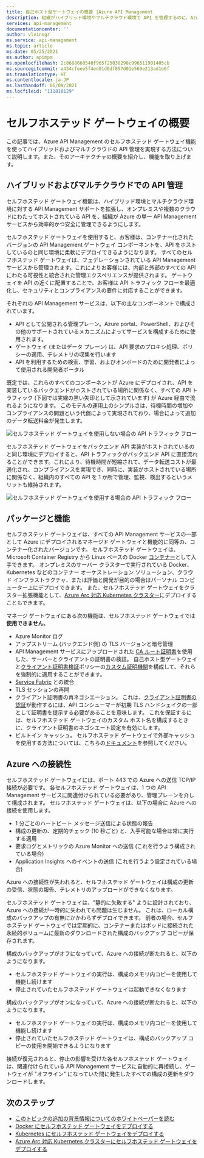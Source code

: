 ```yaml
---
title: 自己ホスト型ゲートウェイの概要 |Azure API Management
description: 組織がハイブリッド環境やマルチクラウド環境で API を管理するのに、Azure API Management のセルフホステッド ゲートウェイ機能がどのように役立つかを説明します。
services: api-management
documentationcenter: ''
author: vlvinogr
ms.service: api-management
ms.topic: article
ms.date: 05/25/2021
ms.author: apimpm
ms.openlocfilehash: 2c8688660540f965f25038298c996511901405cb
ms.sourcegitcommit: a434cfeee5f4ed01d6df897d01e569e213ad1e6f
ms.translationtype: HT
ms.contentlocale: ja-JP
ms.lasthandoff: 06/09/2021
ms.locfileid: "111810129"
---
```

# <a name="self-hosted-gateway-overview"></a>セルフホステッド ゲートウェイの概要

この記事では、Azure API Management のセルフホステッド ゲートウェイ機能を使ってハイブリッドおよびマルチクラウドの API 管理を実現する方法について説明します。また、そのアーキテクチャの概要を紹介し、機能を取り上げます。

## <a name="hybrid-and-multi-cloud-api-management"></a>ハイブリッドおよびマルチクラウドでの API 管理

セルフホステッド ゲートウェイ機能は、ハイブリッド環境とマルチクラウド環境に対する API Management サポートを拡張し、オンプレミスや複数のクラウドにわたってホストされている API を、組織が Azure の単一 API Management サービスから効率的かつ安全に管理できるようにします。

セルフホステッド ゲートウェイを使用すると、お客様は、コンテナー化されたバージョンの API Management ゲートウェイ コンポーネントを、API をホストしているのと同じ環境に柔軟にデプロイできるようになります。 すべてのセルフホステッド ゲートウェイは、フェデレーションされている API Management サービスから管理されます。これによりお客様には、内部と外部のすべての API にわたる可視性と統合された管理エクスペリエンスが提供されます。 ゲートウェイを API の近くに配置することで、お客様は API トラフィック フローを最適化し、セキュリティとコンプライアンスの要件に対応することができます。

それぞれの API Management サービスは、以下の主なコンポーネントで構成されています。

-   API として公開される管理プレーン。Azure portal、PowerShell、およびその他のサポートされているメカニズムによってサービスを構成するために使用されます。
-   ゲートウェイ (またはデータ プレーン) は、API 要求のプロキシ処理、ポリシーの適用、テレメトリの収集を行います
-   API を利用するための検索、学習、およびオンボードのために開発者によって使用される開発者ポータル

既定では、これらのすべてのコンポーネントが Azure にデプロイされ、API を実装しているバックエンドがホストされている場所に関係なく、すべての API トラフィック (下図では実線の黒い矢印として示されています) が Azure 経由で流れるようになります。 このモデルの運用上のシンプルさは、待機時間の増加やコンプライアンスの問題という代償によって実現されており、場合によって追加のデータ転送料金が発生します。

![セルフホステッド ゲートウェイを使用しない場合の API トラフィック フロー](media/self-hosted-gateway-overview/without-gateways.png)

セルフホステッド ゲートウェイをバックエンド API 実装がホストされているのと同じ環境にデプロイすると、API トラフィックがバックエンド API に直接流れることができます。これにより、待機時間が短縮されて、データ転送コストが最適化され、コンプライアンスを実現でき、同時に、実装がホストされている場所に関係なく、組織内のすべての API を 1 か所で管理、監視、検出するというメリットも維持されます。

![セルフホステッド ゲートウェイを使用する場合の API トラフィック フロー](media/self-hosted-gateway-overview/with-gateways.png)

## <a name="packaging-and-features"></a>パッケージと機能

セルフホステッド ゲートウェイは、すべての API Management サービスの一部として Azure にデプロイされるマネージド ゲートウェイと機能的に同等の、コンテナー化されたバージョンです。 セルフホステッド ゲートウェイは、Microsoft Container Registry から Linux ベースの Docker [コンテナー](https://aka.ms/apim/sputnik/dhub)として入手できます。 オンプレミスのサーバー クラスターで実行されている Docker、Kubernetes などのコンテナー オーケストレーション ソリューション、クラウド インフラストラクチャ、または評価と開発が目的の場合はパーソナル コンピューター上にデプロイできます。 また、セルフホステッド ゲートウェイをクラスター拡張機能として、[Azure Arc 対応 Kubernetes クラスター](./how-to-deploy-self-hosted-gateway-azure-arc.md)にデプロイすることもできます。

マネージ ゲートウェイにある次の機能は、セルフホステッド ゲートウェイでは **使用できません**。

- Azure Monitor ログ
- アップストリーム (バックエンド側) の TLS バージョンと暗号管理
- API Management サービスにアップロードされた [CA ルート証明書](api-management-howto-ca-certificates.md)を使用した、サーバーとクライアントの証明書の検証。 自己ホスト型ゲートウェイと[クライアント証明書検証](api-management-access-restriction-policies.md#validate-client-certificate)ポリシーの[カスタム証明機関](api-management-howto-ca-certificates.md#create-custom-ca-for-self-hosted-gateway)を構成して、それらを強制的に適用することができます。
- [Service Fabric](../service-fabric/service-fabric-api-management-overview.md) との統合
- TLS セッションの再開
- クライアント証明書の再ネゴシエーション。 これは、[クライアント証明書の認証](api-management-howto-mutual-certificates-for-clients.md)が動作するには、API コンシューマーが初期 TLS ハンドシェイクの一部として証明書を提示する必要があることを意味します。 これを保証するには、セルフホステッド ゲートウェイのカスタム ホスト名を構成するときに、クライアント証明書のネゴシエート設定を有効にします。
- ビルトイン キャッシュ。 セルフホステッド ゲートウェイで外部キャッシュを使用する方法については、こちらの[ドキュメント](api-management-howto-cache-external.md)を参照してください。

## <a name="connectivity-to-azure"></a>Azure への接続性

セルフホステッド ゲートウェイには、ポート 443 での Azure への送信 TCP/IP 接続が必要です。 各セルフホステッド ゲートウェイは、1 つの API Management サービスに関連付けられている必要があり、管理プレーンを介して構成されます。 セルフホステッド ゲートウェイは、以下の場合に Azure への接続を使用します。

-   1 分ごとのハートビート メッセージ送信による状態の報告
-   構成の更新の、定期的チェック (10 秒ごと) と、入手可能な場合は常に実行する適用
-   要求ログとメトリックの Azure Monitor への送信 (これを行うよう構成されている場合)
-   Application Insights へのイベントの送信 (これを行うよう設定されている場合)

Azure への接続性が失われると、セルフホステッド ゲートウェイは構成の更新の受信、状態の報告、テレメトリのアップロードができなくなります。

セルフホステッド ゲートウェイは、"静的に失敗する" ように設計されており、Azure への接続が一時的に失われても問題は生じません。 これは、ローカル構成のバックアップの有無にかかわらずデプロイできます。 前者の場合、セルフホステッド ゲートウェイでは定期的に、コンテナーまたはポッドに接続された永続的ボリュームに最新のダウンロードされた構成のバックアップ コピーが保存されます。

構成のバックアップがオフになっていて、Azure への接続が断たれると、以下のようになります。

-   セルフホステッド ゲートウェイの実行は、構成のメモリ内コピーを使用して機能し続けます
-   停止されていたセルフホステッド ゲートウェイは起動できなくなります

構成のバックアップがオンになっていて、Azure への接続が断たれると、以下のようになります。

-   セルフホステッド ゲートウェイの実行は、構成のメモリ内コピーを使用して機能し続けます
-   停止されていたセルフホステッド ゲートウェイは、構成のバックアップ コピーの使用を開始できるようになります

接続が復元されると、停止の影響を受けた各セルフホステッド ゲートウェイは、関連付けられている API Management サービスに自動的に再接続し、ゲートウェイが "オフライン" になっていた間に発生したすべての構成の更新をダウンロードします。

## <a name="next-steps"></a>次のステップ

-   [このトピックの追加の背景情報についてのホワイトペーパーを読む](https://aka.ms/hybrid-and-multi-cloud-api-management)
-   [Docker にセルフホステッド ゲートウェイをデプロイする](how-to-deploy-self-hosted-gateway-docker.md)
-   [Kubernetes にセルフホステッド ゲートウェイをデプロイする](how-to-deploy-self-hosted-gateway-kubernetes.md)
-   [Azure Arc 対応 Kubernetes クラスターにセルフホステッド ゲートウェイをデプロイする](how-to-deploy-self-hosted-gateway-azure-arc.md)
